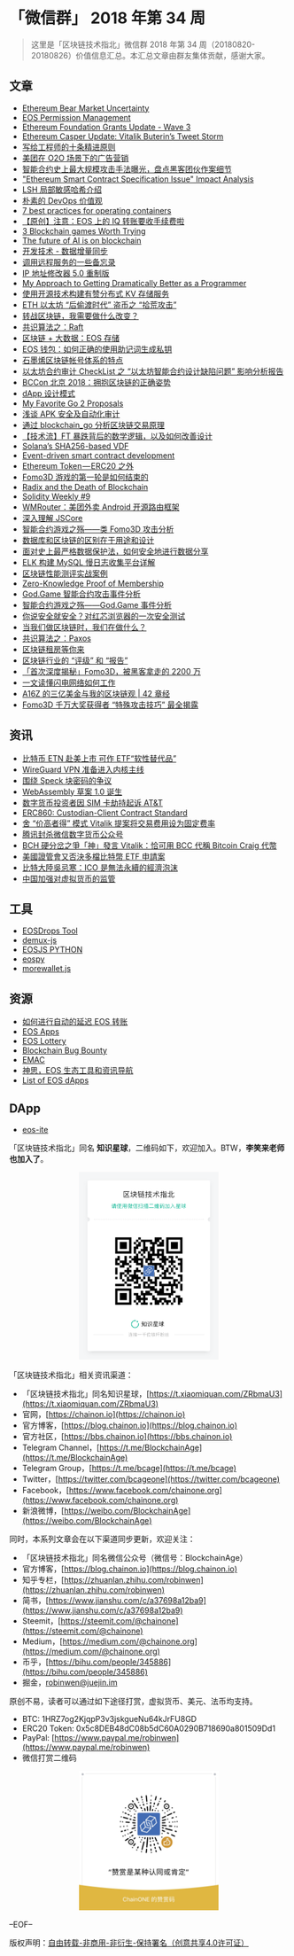 # 「微信群」 2018 年第 34 周

> 这里是「区块链技术指北」微信群 2018 年第 34 周（20180820-20180826）价值信息汇总。本汇总文章由群友集体贡献，感谢大家。

## 文章

* [Ethereum Bear Market Uncertainty](https://bbs.chainon.io/d/1157-ethereum-bear-market-uncertainty)
* [EOS Permission Management](https://bbs.chainon.io/d/1158-eos-permission-management)
* [Ethereum Foundation Grants Update - Wave 3](https://bbs.chainon.io/d/1160-ethereum-foundation-grants-update-wave-3)
* [Ethereum Casper Update: Vitalik Buterin’s Tweet Storm](https://bbs.chainon.io/d/1161-ethereum-casper-update-vitalik-buterin-s-tweet-storm)
* [写给工程师的十条精进原则](https://bbs.chainon.io/d/1163-principle)
* [美团在 O2O 场景下的广告营销](https://bbs.chainon.io/d/1164-o2o)
* [智能合约史上最大规模攻击手法曝光，盘点黑客团伙作案细节](https://bbs.chainon.io/d/1165-hacker)
* ["Ethereum Smart Contract Specification Issue" Impact Analysis](https://bbs.chainon.io/d/1166-ethereum-smart-contract-specification-issue-impact-analysis)
* [LSH 局部敏感哈希介绍](https://bbs.chainon.io/d/1171-lsh)
* [朴素的 DevOps 价值观](https://bbs.chainon.io/d/1173-devops)
* [7 best practices for operating containers](https://bbs.chainon.io/d/1174-7-best-practices-for-operating-containers)
* [【原创】注意：EOS 上的 IQ 转账要收手续费啦](https://bbs.chainon.io/d/1177-eos-iq)
* [3 Blockchain games Worth Trying](https://bbs.chainon.io/d/1179-3-blockchain-games-worth-trying)
* [The future of AI is on blockchain](https://bbs.chainon.io/d/1180-the-future-of-ai-is-on-blockchain)
* [开发技术 - 数据增量同步](https://bbs.chainon.io/d/1181-sync)
* [调用远程服务的一些备忘录](https://bbs.chainon.io/d/1182-remote)
* [IP 地址修改器 5.0 重制版](https://bbs.chainon.io/d/1183-ip-5-0)
* [My Approach to Getting Dramatically Better as a Programmer](https://bbs.chainon.io/d/1184-my-approach-to-getting-dramatically-better-as-a-programmer)
* [使用开源技术构建有赞分布式 KV 存储服务](https://bbs.chainon.io/d/1185-kv)
* [ETH 以太坊 “后偷渡时代” 盗币之 “拾荒攻击”](https://bbs.chainon.io/d/1186-eth)
* [转战区块链，我需要做什么改变？](https://bbs.chainon.io/d/1190-blockchain)
* [共识算法之：Raft](https://bbs.chainon.io/d/1191-raft)
* [区块链 + 大数据：EOS 存储](https://bbs.chainon.io/d/1192-eos)
* [EOS 钱包：如何正确的使用助记词生成私钥](https://bbs.chainon.io/d/1193-eos)
* [石墨烯区块链帐号体系的特点](https://bbs.chainon.io/d/1194-graphene)
* [以太坊合约审计 CheckList 之 “以太坊智能合约设计缺陷问题” 影响分析报告](https://bbs.chainon.io/d/1195-checklist)
* [BCCon 北京 2018：拥抱区块链的正确姿势](https://bbs.chainon.io/d/1196-bccon-2018)
* [dApp 设计模式](https://bbs.chainon.io/d/1198-dapp)
* [My Favorite Go 2 Proposals](https://bbs.chainon.io/d/1199-my-favorite-go-2-proposals)
* [浅谈 APK 安全及自动化审计](https://bbs.chainon.io/d/1200-apk)
* [通过 blockchain_go 分析区块链交易原理](https://bbs.chainon.io/d/1201-blockchain-go)
* [【技术流】FT 暴跌背后的数学逻辑，以及如何改善设计](https://bbs.chainon.io/d/1202-ft)
* [Solana’s SHA256-based VDF](https://bbs.chainon.io/d/1210-solana-s-sha256-based-vdf)
* [Event-driven smart contract development](https://bbs.chainon.io/d/1211-event-driven-smart-contract-development)
* [Ethereum Token — ERC20 之外](https://bbs.chainon.io/d/1214-ethereum-token-erc20)
* [Fomo3D 游戏的第一轮是如何结束的](https://bbs.chainon.io/d/1216-fomo3d)
* [Radix and the Death of Blockchain](https://bbs.chainon.io/d/1217-radix-and-the-death-of-blockchain)
* [Solidity Weekly #9](https://bbs.chainon.io/d/1218-solidity-weekly-9)
* [WMRouter：美团外卖 Android 开源路由框架](https://bbs.chainon.io/d/1219-wmrouter-android)
* [深入理解 JSCore](https://bbs.chainon.io/d/1220-jscore)
* [智能合约游戏之殇——类 Fomo3D 攻击分析](https://bbs.chainon.io/d/1221-fomo3d)
* [数据库和区块链的区别在于用途和设计](https://bbs.chainon.io/d/1222-database-and-blockchain)
* [面对史上最严格数据保护法，如何安全地进行数据分享](https://bbs.chainon.io/d/1223-data)
* [ELK 构建 MySQL 慢日志收集平台详解](https://bbs.chainon.io/d/1225-elk-mysql)
* [区块链性能测评实战案例](https://bbs.chainon.io/d/1227-benchmark)
* [Zero-Knowledge Proof of Membership](https://bbs.chainon.io/d/1228-zero-knowledge-proof-of-membership)
* [God.Game 智能合约攻击事件分析](https://bbs.chainon.io/d/1229-god-game)
* [智能合约游戏之殇——God.Game 事件分析](https://bbs.chainon.io/d/1230-god-game)
* [你说安全就安全？对红芯浏览器的一次安全测试](https://bbs.chainon.io/d/1231-redcore)
* [当我们做区块链时，我们在做什么？](https://bbs.chainon.io/d/1232-blockchain)
* [共识算法之：Paxos](https://bbs.chainon.io/d/1234-paxos)
* [区块链租房等你来](https://bbs.chainon.io/d/1235-blockchain)
* [区块链行业的 “评级” 和 “报告”](https://bbs.chainon.io/d/1236-blockchain)
* [「首次深度揭秘」Fomo3D，被黑客拿走的 2200 万](https://bbs.chainon.io/d/1237-fomo3d-2200)
* [一文读懂闪电网络如何工作](https://bbs.chainon.io/d/1238-lighting-network)
* [A16Z 的三亿美金与我的区块链观 | 42 章经](https://bbs.chainon.io/d/1239-a16z-42)
* [Fomo3D 千万大奖获得者 “特殊攻击技巧” 最全揭露](https://bbs.chainon.io/d/1240-fomo3d)

## 资讯

* [比特币 ETN 赴美上市 可作 ETF“软性替代品”](https://bbs.chainon.io/d/1162-etn-etf)
* [WireGuard VPN 准备进入内核主线](https://bbs.chainon.io/d/1167-wireguard-vpn)
* [围绕 Speck 块密码的争议](https://bbs.chainon.io/d/1168-speck)
* [WebAssembly 草案 1.0 诞生](https://bbs.chainon.io/d/1169-webassembly-1-0)
* [数字货币投资者因 SIM 卡劫持起诉 AT&T](https://bbs.chainon.io/d/1170-sim-at-t)
* [ERC860: Custodian-Client Contract Standard](https://bbs.chainon.io/d/1175-erc860-custodian-client-contract-standard)
* [舍 “价高者得” 模式 Vitalik 提案将交易费用设为固定费率](https://bbs.chainon.io/d/1178-vitalik)
* [腾讯封杀微信数字货币公众号](https://bbs.chainon.io/d/1197-tencent)
* [BCH 硬分岔之爭「神」發言 Vitalik：恰可用 BCC 代稱 Bitcoin Craig 代幣](https://bbs.chainon.io/d/1212-bch-vitalik-bcc-bitcoin-craig)
* [美國證管會又否決多檔比特幣 ETF 申請案](https://bbs.chainon.io/d/1213-etf)
* [比特大陸吳忌寒：ICO 是無法永續的經濟泡沫](https://bbs.chainon.io/d/1215-ico)
* [中国加强对虚拟货币的监管](https://bbs.chainon.io/d/1224-china)

## 工具

* [EOSDrops Tool](https://bbs.chainon.io/d/1176-eosdrops-tool)
* [demux-js](https://bbs.chainon.io/d/1188-demux-js)
* [EOSJS PYTHON](https://bbs.chainon.io/d/1205-eosjs-python)
* [eospy](https://bbs.chainon.io/d/1206-eospy)
* [morewallet.js](https://bbs.chainon.io/d/1209-morewallet-js)

## 资源

* [如何进行自动的延迟 EOS 转账](https://bbs.chainon.io/d/1159-eos)
* [EOS Apps](https://bbs.chainon.io/d/1172-eos-apps)
* [EOS Lottery](https://bbs.chainon.io/d/1187-eos-lottery)
* [Blockchain Bug Bounty](https://bbs.chainon.io/d/1203-blockchain-bug-bounty)
* [EMAC](https://bbs.chainon.io/d/1207-emac)
* [神思，EOS 生态工具和资讯导航](https://bbs.chainon.io/d/1208-eos)
* [List of EOS dApps](https://bbs.chainon.io/d/1233-list-of-eos-dapps)

## DApp

* [eos-ite](https://bbs.chainon.io/d/1204-eos-ite)

「区块链技术指北」同名 **知识星球**，二维码如下，欢迎加入。BTW，**李笑来老师也加入了**。

<div align=center><img width="50%" height="50%" src="https://raw.githubusercontent.com/BlockchainOne/WeChat/master/images/ZSXQ.jpg"/></div>

「区块链技术指北」相关资讯渠道：

* 「区块链技术指北」同名知识星球，[https://t.xiaomiquan.com/ZRbmaU3](https://t.xiaomiquan.com/ZRbmaU3)
* 官网，[https://chainon.io](https://chainon.io)
* 官方博客，[https://blog.chainon.io](https://blog.chainon.io)
* 官方社区，[https://bbs.chainon.io](https://bbs.chainon.io)
* Telegram Channel，[https://t.me/BlockchainAge](https://t.me/BlockchainAge)
* Telegram Group，[https://t.me/bcage](https://t.me/bcage)
* Twitter，[https://twitter.com/bcageone](https://twitter.com/bcageone)
* Facebook，[https://www.facebook.com/chainone.org](https://www.facebook.com/chainone.org)
* 新浪微博，[https://weibo.com/BlockchainAge](https://weibo.com/BlockchainAge)

同时，本系列文章会在以下渠道同步更新，欢迎关注：

* 「区块链技术指北」同名微信公众号（微信号：BlockchainAge）
* 官方博客，[https://blog.chainon.io](https://blog.chainon.io)
* 知乎专栏，[https://zhuanlan.zhihu.com/robinwen](https://zhuanlan.zhihu.com/robinwen)
* 简书，[https://www.jianshu.com/c/a37698a12ba9](https://www.jianshu.com/c/a37698a12ba9)
* Steemit，[https://steemit.com/@chainone](https://steemit.com/@chainone)
* Medium，[https://medium.com/@chainone.org](https://medium.com/@chainone.org)
* 币乎，[https://bihu.com/people/345886](https://bihu.com/people/345886)
* 掘金，[robinwen@juejin.im](https://juejin.im/user/5673ccae60b2260ee435f89a/posts)

原创不易，读者可以通过如下途径打赏，虚拟货币、美元、法币均支持。

* BTC: 1HRZ7og2KjqpP3v3jskgueNu64kJrFU8GD
* ERC20 Token: 0x5c8DEB48dC08b5dC60A0290B718690a801509Dd1
* PayPal: [https://www.paypal.me/robinwen](https://www.paypal.me/robinwen)
* 微信打赏二维码

<div align=center><img width="50%" height="50%" src="https://raw.githubusercontent.com/BlockchainOne/WeChat/master/images/WeChat.jpg"/></div>

–EOF–

版权声明：[自由转载-非商用-非衍生-保持署名（创意共享4.0许可证）](http://creativecommons.org/licenses/by-nc-nd/4.0/deed.zh)
